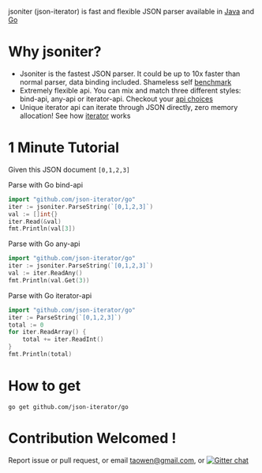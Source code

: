 jsoniter (json-iterator) is fast and flexible JSON parser available in [Java](https://github.com/json-iterator/java) and [Go](https://github.com/json-iterator/go)

# Why jsoniter?

* Jsoniter is the fastest JSON parser. It could be up to 10x faster than normal parser, data binding included. Shameless self [benchmark](/benchmark.html)
* Extremely flexible api. You can mix and match three different styles: bind-api, any-api or iterator-api. Checkout your [api choices](/api.html)
* Unique iterator api can iterate through JSON directly, zero memory allocation! See how [iterator](/api.html#iterator-api) works

# 1 Minute Tutorial

Given this JSON document `[0,1,2,3]`

Parse with Go bind-api

```go
import "github.com/json-iterator/go"
iter := jsoniter.ParseString(`[0,1,2,3]`)
val := []int{}
iter.Read(&val)
fmt.Println(val[3])
```

Parse with Go any-api

```go
import "github.com/json-iterator/go"
iter := jsoniter.ParseString(`[0,1,2,3]`)
val := iter.ReadAny()
fmt.Println(val.Get(3))
```

Parse with Go iterator-api

```go
import "github.com/json-iterator/go"
iter := ParseString(`[0,1,2,3]`)
total := 0
for iter.ReadArray() {
    total += iter.ReadInt()
}
fmt.Println(total)
```

# How to get

```
go get github.com/json-iterator/go
```

# Contribution Welcomed !

Report issue or pull request, or email taowen@gmail.com, or [![Gitter chat](https://badges.gitter.im/gitterHQ/gitter.png)](https://gitter.im/json-iterator/Lobby)